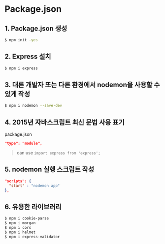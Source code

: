# Package.json

## 1. Package.json 생성

```bash
$ npm init -yes
```

## 2. Express 설치

```bash
$ npm i express
```

## 3. 대른 개발자 또는 다른 환경에서 nodemon을 사용할 수 있게 작성

```bash
$ npm i nodemon --save-dev
```

## 4. 2015년 자바스크립트 최신 문법 사용 표기

package.json
```json
"type": "module",
```

> can use `import express from 'express';`

## 5. nodemon 실행 스크립트 작성

```json
"scripts": {
  "start" : "nodemon app"
},
```

## 6. 유용한 라이브러리

```bash
$ npm i cookie-parse
$ npm i morgan
$ npm i cors
$ npm i helmet
$ npm i express-validator
```